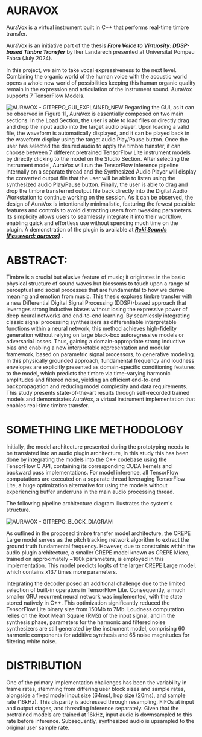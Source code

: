 
# AURAVOX

AuraVox is a virtual instrument built in C++ that performs real-time timbre transfer.

AuraVox is an initiative part of the thesis ***From Voice to Virtuosity: DDSP-based Timbre Transfer*** by Iker Landarech presented at Universitat Pompeu Fabra (July 2024).

In this project, we aim to take vocal expressiveness to the next level. Combining the organic world of the human voice with the acoustic world opens a whole new world of possibilities keeping this human organic quality remain in the expression and articulation of the instrument sound. AuraVox supports 7 TensorFlow Models.

![AURAVOX - GITREPO_GUI_EXPLAINED_NEW](https://github.com/Ikerlandarech/AuraVox/assets/91797318/f3475995-c541-4a4e-af10-ecbe075d712e)
Regarding the GUI, as it can be observed in Figure 11, AuraVox is essentially composed on two main sections. In the Load Section, the user is able to load files or directly drag and drop the input audio into the target audio player. Upon loading a valid file, the waveform is automatically displayed, and it can be played back in the waveform display using the target audio Play/Pause button. Once the user has selected the desired audio to apply the timbre transfer, it can choose between 7 different pretrained TensorFlow Lite instrument models by directly clicking to the model on the Studio Section. After selecting the instrument model, AuraVox will run the TensorFlow inference pipeline internally on a separate thread and the Synthesized Audio Player will display the converted output file that the user will be able to listen using the synthesized audio Play/Pause button. Finally, the user is able to drag and drop the timbre transferred output file back directly into the Digital Audio Workstation to continue working on the session.
As it can be observed, the design of AuraVox is intentionally minimalistic, featuring the fewest possible features and controls to avoid distracting users from tweaking parameters. Its simplicity allows users to seamlessly integrate it into their workflow, enabling quick and effortless use without spending much time on the plugin.
A demonstration of the plugin is available at [***Reki Sounds [Password: auravox]***](https://www.rekisounds.com/thesis)
.

# ABSTRACT:
Timbre is a crucial but elusive feature of music; it originates in the basic physical structure of sound waves but blossoms to touch upon a range of perceptual and social processes that are fundamental to how we derive meaning and emotion from music. This thesis explores timbre transfer with a new Differential Digital Signal Processing (DDSP)-based approach that leverages strong inductive biases without losing the expressive power of deep neural networks and end-to-end learning. By seamlessly integrating classic signal processing synthesizers as differentiable interpretable functions within a neural network, this method achieves high-fidelity generation without relying on large black-box autoregressive models or adversarial losses. Thus, gaining a domain-appropriate strong inductive bias and enabling a new interpretable representation and modular framework, based on parametric signal processors, to generative modeling. In this physically grounded approach, fundamental frequency and loudness envelopes are explicitly presented as domain-specific conditioning features to the model, which predicts the timbre via time-varying harmonic amplitudes and filtered noise, yielding an efficient end-to-end backpropagation and reducing model complexity and data requirements. This study presents state-of-the-art results through self-recorded trained models and demonstrates AuraVox, a virtual instrument implementation that enables real-time timbre transfer.

# SOMETHING LIKE METHODOLOGY

Initially, the model architecture presented during the prototyping needs to be translated into an audio plugin architecture, in this study this has been done by integrating the models into the C++ codebase using the TensorFlow C API, containing its corresponding CUDA kernels and backward pass implementations.
For model inference, all TensorFlow computations are executed on a separate thread leveraging TensorFlow Lite, a huge optimization alternative for using the models without experiencing buffer underruns in the main audio processing thread.

The following pipeline architecture diagram illustrates the system's structure.

![AURAVOX - GITREPO_BLOCK_DIAGRAM](https://github.com/Ikerlandarech/AuraVox/assets/91797318/e2af76cb-9197-4e5a-bd3d-c1c15df5a7a3)

As outlined in the proposed timbre transfer model architecture, the CREPE Large model serves as the pitch tracking network algorithm to extract the ground truth fundamental frequency. However, due to constraints within the audio plugin architecture, a smaller CREPE model known as CREPE Micro, trained on approximately ~160k parameters, is employed in this implementation. This model predicts logits of the larger CREPE Large model, which contains x137 times more parameters.

Integrating the decoder posed an additional challenge due to the limited selection of built-in operators in TensorFlow Lite. Consequently, a much smaller GRU recurrent neural network was implemented, with the state stored natively in C++. This optimization significantly reduced the TensorFlow Lite binary size from 150Mb to 7Mb. Loudness computation relies on the Root Mean Square (RMS) of the input signal, and in the synthesis phase, parameters for the harmonic and filtered noise synthesizers are still generated by the instrument model, comprising 60 harmonic components for additive synthesis and 65 noise magnitudes for filtering white noise.

# DISTRIBUTION


One of the primary implementation challenges has been the variability in frame rates, stemming from differing user block sizes and sample rates, alongside a fixed model input size (64ms), hop size (20ms), and sample rate (16kHz). This disparity is addressed through resampling, FIFOs at input and output stages, and threading inference separately. Given that the pretrained models are trained at 16kHz, input audio is downsampled to this rate before inference. Subsequently, synthesized audio is upsampled to the original user sample rate. 

